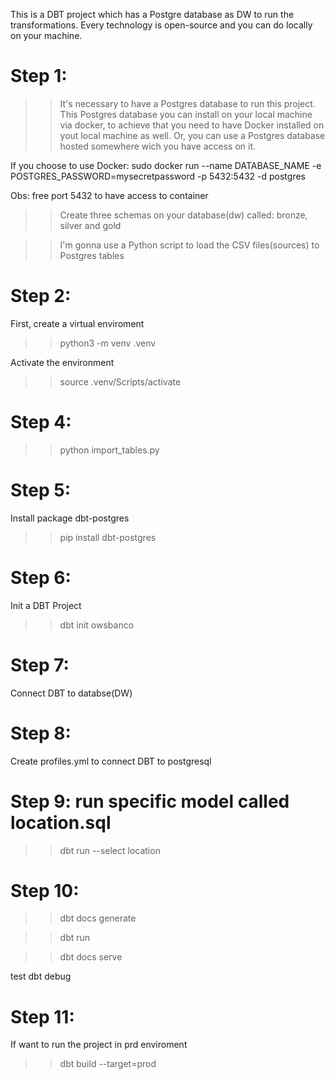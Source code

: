 This is a DBT project which has a Postgre database as DW to run the transformations.
Every technology is open-source and you can do locally on your machine.

# Step 1:

>> It's necessary to have a Postgres database  to run this project.
This Postgres database you can install on your local machine via docker, to achieve that you need to have Docker installed
on yout local machine as well.
Or, you can use a Postgres database hosted somewhere wich you have access on it.

If you choose to use Docker:
sudo docker run --name DATABASE_NAME -e POSTGRES_PASSWORD=mysecretpassword -p 5432:5432 -d postgres

Obs: free port 5432 to have access to container

>> Create three schemas on your database(dw) called: bronze, silver and gold

>> I'm gonna use a Python script to load the CSV files(sources) to Postgres tables


# Step 2:

First, create a virtual enviroment
>> python3 -m venv .venv

Activate the environment
>> source .venv/Scripts/activate

# Step 4:
>> python import_tables.py

# Step 5:
Install package dbt-postgres
>> pip install dbt-postgres

# Step 6:
Init a DBT Project
>> dbt init owsbanco

# Step 7:
Connect DBT to databse(DW)

# Step 8:
Create profiles.yml to connect DBT to postgresql

# Step 9: run specific model called location.sql
>> dbt run --select location

# Step 10:
>> dbt docs generate

>> dbt run

>> dbt docs serve


test dbt debug

# Step 11:
If want to run the project in prd enviroment
>> dbt build --target=prod